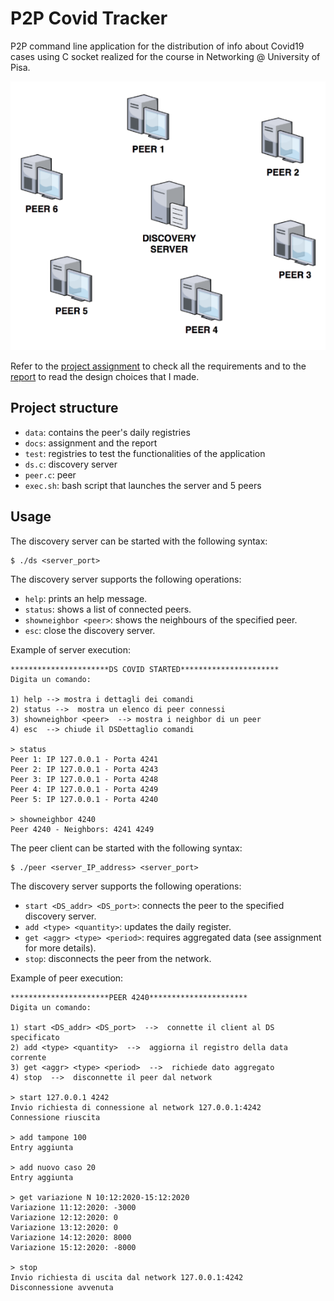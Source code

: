 # P2P Covid Tracker

P2P command line application for the distribution of info about Covid19 cases using C socket
realized for the course in Networking @ University of Pisa.

![network architecture](docs/network_architecture.png)

Refer to the [project assignment](docs/requirements.pdf) to check all the requirements and to the 
[report](docs/report.pdf) to read the design choices that I made.

## Project structure
 - `data`: contains the peer's daily registries
 - `docs`: assignment and the report
 - `test`: registries to test the functionalities of the application
 - `ds.c`: discovery server
 - `peer.c`: peer
 - `exec.sh`: bash script that launches the server and 5 peers

## Usage

The discovery server can be started with the following syntax:
```
$ ./ds <server_port>
```

The discovery server supports the following operations:
 - `help`: prints an help message.
 - `status`: shows a list of connected peers.
 - `showneighbor <peer>`: shows the neighbours of the specified peer.
 - `esc`: close the discovery server.

Example of server execution:
```
**********************DS COVID STARTED**********************
Digita un comando:

1) help --> mostra i dettagli dei comandi
2) status -->  mostra un elenco di peer connessi
3) showneighbor <peer>  --> mostra i neighbor di un peer
4) esc  --> chiude il DSDettaglio comandi

> status
Peer 1: IP 127.0.0.1 - Porta 4241
Peer 2: IP 127.0.0.1 - Porta 4243
Peer 3: IP 127.0.0.1 - Porta 4248
Peer 4: IP 127.0.0.1 - Porta 4249
Peer 5: IP 127.0.0.1 - Porta 4240

> showneighbor 4240
Peer 4240 - Neighbors: 4241 4249
```


The peer client can be started with the following syntax:
```
$ ./peer <server_IP_address> <server_port>
```

The discovery server supports the following operations:
 - `start <DS_addr> <DS_port>`: connects the peer to the specified discovery server.
 - `add <type> <quantity>`: updates the daily register.
 - `get <aggr> <type> <period>`: requires aggregated data (see assignment for more details).
 - `stop`: disconnects the peer from the network.

Example of peer execution:
```
**********************PEER 4240**********************
Digita un comando:

1) start <DS_addr> <DS_port>  -->  connette il client al DS specificato
2) add <type> <quantity>  -->  aggiorna il registro della data corrente
3) get <aggr> <type> <period>  -->  richiede dato aggregato 
4) stop  -->  disconnette il peer dal network

> start 127.0.0.1 4242
Invio richiesta di connessione al network 127.0.0.1:4242
Connessione riuscita

> add tampone 100
Entry aggiunta

> add nuovo caso 20
Entry aggiunta

> get variazione N 10:12:2020-15:12:2020
Variazione 11:12:2020: -3000
Variazione 12:12:2020: 0
Variazione 13:12:2020: 0
Variazione 14:12:2020: 8000
Variazione 15:12:2020: -8000

> stop
Invio richiesta di uscita dal network 127.0.0.1:4242
Disconnessione avvenuta

```
